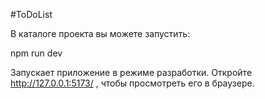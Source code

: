 #ToDoList

В каталоге проекта вы можете запустить:

npm run dev

Запускает приложение в режиме разработки.
Откройте http://127.0.0.1:5173/ , чтобы просмотреть его в браузере.
